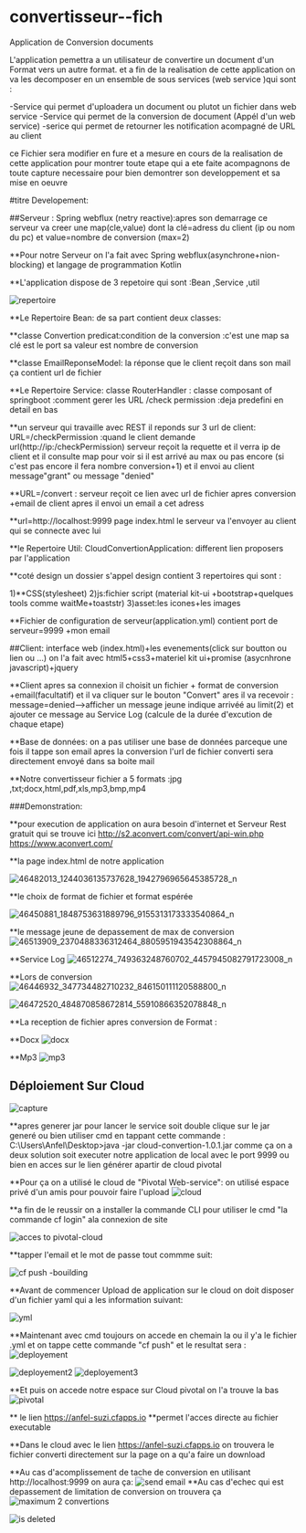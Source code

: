 # convertisseur--fich
Application de Conversion documents 

L'application pemettra a un utilisateur de convertire un document d'un Format vers un autre format. et a fin de la realisation de cette application on va les decomposer en un ensemble de sous services (web service )qui sont :

-Service qui permet d'uploadera un document ou plutot un fichier dans web service
-Service qui permet de la conversion de document (Appél d'un web service)
-serice qui permet de retourner les notification acompagné de URL au client

ce Fichier sera modifier en fure et a mesure en cours de la realisation de cette application pour montrer toute etape qui a ete faite acompagnons de toute capture necessaire pour bien demontrer son developpement et sa mise en oeuvre 

#titre Developement:

##Serveur : Spring webflux (netry reactive):apres son demarrage ce serveur va creer une map(cle,value) dont la clé=adress du client (ip ou nom du pc) et value=nombre de conversion (max=2)

 **Pour notre Serveur on l'a fait avec Spring webflux(asynchrone+nion-blocking) et langage de programmation Kotlin

**L'application dispose de 3 repetoire qui sont :Bean ,Service ,util

![repertoire](https://user-images.githubusercontent.com/25961912/48957708-29d25c00-ef0f-11e8-809b-12fd670b5e07.PNG)

**Le Repertoire Bean:
de sa part contient deux classes:

**classe Convertion predicat:condition de la conversion :c'est une map sa clé est le port sa valeur est nombre de conversion

**classe EmailReponseModel: la réponse que le client reçoit dans son mail ça contient url de fichier

**Le Repertoire Service:
classe RouterHandler : classe composant of springboot :comment gerer les URL
/check permission :deja predefini en detail en bas 


**un serveur qui travaille avec REST il reponds sur 3 url de client:
URL=/checkPermission :quand le client demande url(http://ip:/checkPermission) serveur reçoit la requette et il verra ip de client et il consulte map pour voir si il est arrivé au max ou pas encore (si c'est pas encore il fera nombre conversion+1) et il envoi au client message"grant" ou message "denied"

**URL=/convert : serveur reçoit ce lien avec url de fichier apres conversion +email de client apres il envoi un email a cet adress

**url=http://localhost:9999 page index.html le serveur va l'envoyer au client qui se connecte avec lui

**le Repertoire Util: 
CloudConvertionApplication: different lien proposers par l'application 


**coté design un dossier s'appel design contient 3 repertoires qui sont :

1)**CSS(stylesheet)
2)js:fichier script (material kit-ui +bootstrap+quelques tools comme waitMe+toaststr)
3)asset:les icones+les images

**Fichier de configuration de serveur(application.yml) contient port de serveur=9999 +mon email

##Client: interface web (index.html)+les evenements(click sur boutton ou lien ou ...)
on l'a fait avec html5+css3+materiel kit ui+promise (asycnhrone javascript)+jquery

**Client apres sa connexion il choisit un fichier  + format de conversion +email(facultatif) et il va cliquer sur le bouton "Convert" ares il va recevoir :
message=denied-->afficher un message jeune indique arrivéé au limit(2) et ajouter ce message au Service Log (calcule de la durée d'excution de chaque etape)

**Base de données: on a pas utiliser une base de données parceque une fois il tappe son email apres la conversion l'url de fichier converti sera directement envoyé dans sa boite mail

**Notre convertisseur fichier a 5 formats :jpg ,txt;docx,html,pdf,xls,mp3,bmp,mp4


###Demonstration:

**pour execution de application on aura besoin d'internet et Serveur  Rest gratuit qui se trouve ici http://s2.aconvert.com/convert/api-win.php 
https://www.aconvert.com/

**la page index.html de notre application

![46482013_1244036135737628_1942796965645385728_n](https://user-images.githubusercontent.com/25961912/48727985-920bff80-ebe8-11e8-838e-291fce547b09.jpg)

**le choix de format de fichier et format espérée

![46450881_1848753631889796_9155313173333540864_n](https://user-images.githubusercontent.com/25961912/48728109-e7481100-ebe8-11e8-965b-767ce3713505.jpg)

**le message jeune de depassement de max de conversion 
![46513909_2370488336312464_8805951943542308864_n](https://user-images.githubusercontent.com/25961912/48728172-0e9ede00-ebe9-11e8-9ca8-4c8c0f27aa19.jpg)

**Service Log
![46512274_749363248760702_4457945082791723008_n](https://user-images.githubusercontent.com/25961912/48728238-460d8a80-ebe9-11e8-8ee9-1df92e157433.jpg)

**Lors de conversion
![46446932_347734482710232_846150111120588800_n](https://user-images.githubusercontent.com/25961912/48728287-66d5e000-ebe9-11e8-87c1-849843b5e1fa.jpg)

![46472520_484870858672814_55910866352078848_n](https://user-images.githubusercontent.com/25961912/48728343-8bca5300-ebe9-11e8-8f0e-2c9e7e09682d.jpg)

**La reception de fichier apres conversion de Format :

**Docx
![docx](https://user-images.githubusercontent.com/25961912/48728823-e6b07a00-ebea-11e8-8864-1acbd931e312.png)

**Mp3
![mp3](https://user-images.githubusercontent.com/25961912/48728905-2a0ae880-ebeb-11e8-8d89-2b3d1b0d09b5.png)

## Déploiement Sur Cloud 

![capture](https://user-images.githubusercontent.com/25961912/48957092-73b94300-ef0b-11e8-822b-ac30124b904f.PNG)

**apres generer jar pour lancer le service soit double clique sur le jar generé ou bien utiliser cmd en tappant cette commande :
C:\Users\Anfel\Desktop>java -jar cloud-convertion-1.0.1.jar
comme ça on a deux solution soit executer notre application de local avec le port 9999 ou bien en acces sur le lien générer apartir de cloud pivotal


**Pour ça on a utilisé le cloud de "Pivotal Web-service": on utilisé espace privé d'un amis pour pouvoir faire l'upload
![cloud](https://user-images.githubusercontent.com/25961912/48956846-1cff3980-ef0a-11e8-9eb2-a659b6d406e5.png)


**a fin de le reussir on a installer la commande CLI pour utiliser le cmd "la commande cf login" ala connexion de site 

![acces to pivotal-cloud](https://user-images.githubusercontent.com/25961912/48956935-88490b80-ef0a-11e8-8136-8e642f919fda.png)

**tapper l'email et le mot de passe tout commme suit:

![cf push -bouilding](https://user-images.githubusercontent.com/25961912/48956995-dd851d00-ef0a-11e8-889d-7d1607bc8835.png)

**Avant de commencer Upload de application sur le cloud on doit disposer d'un fichier yaml qui a les information suivant:

![yml](https://user-images.githubusercontent.com/25961912/48957241-46b96000-ef0c-11e8-82b8-2198c49b5348.png)

**Maintenant avec cmd toujours on accede en chemain la ou il y'a le fichier .yml et on tappe cette commande "cf push" et le resultat sera :
![deployement](https://user-images.githubusercontent.com/25961912/48957304-9861ea80-ef0c-11e8-81dc-05fbbc9f6ca1.png)

![deployement2](https://user-images.githubusercontent.com/25961912/48957317-b2033200-ef0c-11e8-8fb6-2858145d86da.png)
![deployement3](https://user-images.githubusercontent.com/25961912/48957343-e545c100-ef0c-11e8-894b-347ff5e0ad1a.png)

**Et puis on accede notre espace sur Cloud pivotal on l'a trouve la bas 
![pivotal](https://user-images.githubusercontent.com/25961912/48957386-35bd1e80-ef0d-11e8-81e5-af8bd1e8d634.png)

** le lien 
https://anfel-suzi.cfapps.io
 **permet l'acces directe au fichier executable 
 
 **Dans le cloud avec le lien https://anfel-suzi.cfapps.io on trouvera le fichier converti directement sur la page on a qu'a faire un download 
 
 **Au cas d'acomplissement de tache de conversion en utilisant http://localhost:9999 on aura ça:
 ![send email](https://user-images.githubusercontent.com/25961912/48958764-28586200-ef16-11e8-9428-ded1c20bc481.png)
**Au cas d'echec qui est depassement de limitation de conversion on trouvera ça
![maximum 2 convertions](https://user-images.githubusercontent.com/25961912/48958819-6fdeee00-ef16-11e8-949a-4b0cf503e807.png)


![is deleted](https://user-images.githubusercontent.com/25961912/48958839-884f0880-ef16-11e8-81ea-e74efaf2a0ed.png)
















